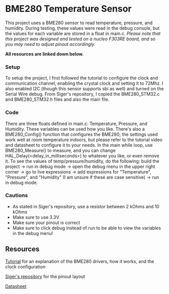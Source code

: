 # BME280 Temperature Sensor
This project uses a BME280 sensor to read temperature, pressure, and humidity. During testing, these values were read in the debug console, but the values for each variable are stored in a float in main.c. *Please note that this project was designed and tested on a nucleo F303RE board, and so you may need to adjust pinout accordingly.*

**All resources are linked down below.**

### Setup
To setup the project, I first followed the tutorial to configure the clock and communication channel, enabling the crystal clock and setting it to 72Mhz. I also enabled I2C (though this sensor supports sbi as well) and turned on the Serial Wire debug. From Siger's repository, I copied the BME280_STM32.c and BME280_STM32.h files and also the main file. 

### Code
There are three floats defined in main.c: Temperature, Pressure, and Humidity. These variables can be used how you like. There's also a BME280_Config() function that configures the BME280; the settings used work well at room temperature indoors, but please refer to the tutorial video and datasheet to configure it to your needs. In the main while loop, use BME280_Measure() to measure, and you can change HAL_Delay(<delay_in_milliseconds>) to whatever you like, or even remove it. To see the values of temp/pressure/humidity, do the following: build the project -> run in debug mode -> open the debug menu in the upper right corner -> go to live expressions -> add expressions for "Temperature", "Pressure", and "Humidity" (I am unsure if these are case sensitive) -> run in debug mode.

### Cautions

- As stated in Siger's repository, use a resistor between 2 kOhms and 10 kOhms
- Make sure to use 3.3V
- Make sure your pinout is correct
- Make sure to click debug instead of run to be able to view the variables in the debug menu!

## Resources
[Tutorial](https://www.youtube.com/watch?v=jDhkfe2YG_o) for an explanation of the BME280 drivers, how it works, and the clock configuration

[Siger's repository](https://github.com/McGillRocketTeam/Orbital_2023-24_Payload/tree/training/BME280_Training) for the pinout layout

[Datasheet](https://cdn.sparkfun.com/assets/e/7/3/b/1/BME280_Datasheet.pdf)
